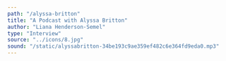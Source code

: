 ```yaml
---
path: "/alyssa-britton"
title: "A Podcast with Alyssa Britton"
author: "Liana Henderson-Semel"
type: "Interview"
source: "../icons/8.jpg" 
sound: "/static/alyssabritton-34be193c9ae359ef482c6e364fd9eda0.mp3"
---
```

